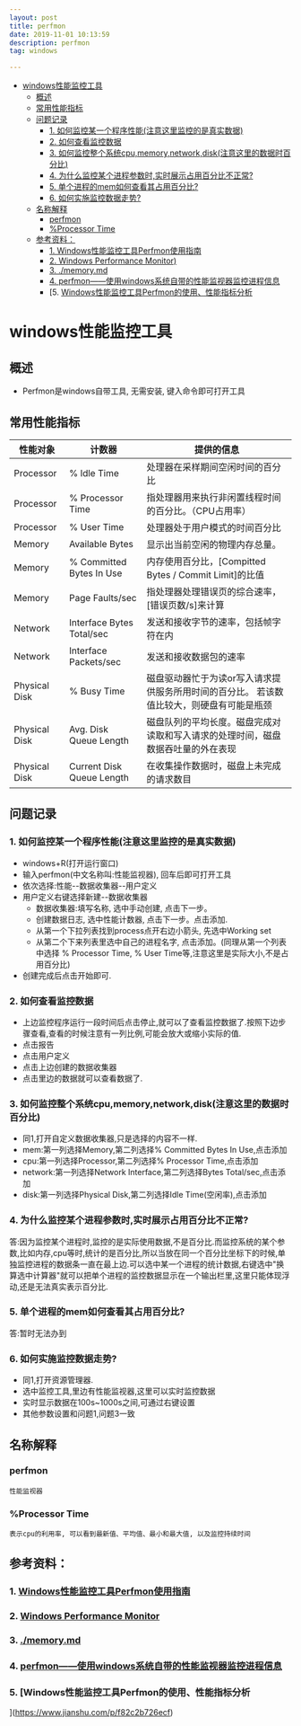 ```yaml
---
layout: post
title: perfmon
date: 2019-11-01 10:13:59
description: perfmon
tag: windows

---
```



- [windows性能监控工具](#windows性能监控工具)
  - [概述](#概述)
  - [常用性能指标](#常用性能指标)
  - [问题记录](#问题记录)
    - [1. 如何监控某一个程序性能(注意这里监控的是真实数据)](#1-如何监控某一个程序性能注意这里监控的是真实数据)
    - [2. 如何查看监控数据](#2-如何查看监控数据)
    - [3. 如何监控整个系统cpu,memory,network,disk(注意这里的数据时百分比)](#3-如何监控整个系统cpumemorynetworkdisk注意这里的数据时百分比)
    - [4. 为什么监控某个进程参数时,实时展示占用百分比不正常?](#4-为什么监控某个进程参数时实时展示占用百分比不正常)
    - [5. 单个进程的mem如何查看其占用百分比?](#5-单个进程的mem如何查看其占用百分比)
    - [6. 如何实施监控数据走势?](#6-如何实施监控数据走势)
  - [名称解释](#名称解释)
    - [perfmon](#perfmon)
    - [%Processor Time](#processor-time)
  - [参考资料：](#参考资料)
    - [1. Windows性能监控工具Perfmon使用指南](#1-windows性能监控工具perfmon使用指南)
    - [2. Windows Performance Monitor)](#2-windows-performance-monitor)
    - [3. ./memory.md](#3-memorymd)
    - [4. perfmon——使用windows系统自带的性能监视器监控进程信息](#4-perfmon使用windows系统自带的性能监视器监控进程信息)
    - [5. [Windows性能监控工具Perfmon的使用、性能指标分析](#5-windows性能监控工具perfmon的使用性能指标分析)

# windows性能监控工具
## 概述
+ Perfmon是windows自带工具, 无需安装, 键入命令即可打开工具

## 常用性能指标

| 性能对象      | 计数器                    | 提供的信息                                                                                 |
| ------------- | ------------------------- | ------------------------------------------------------------------------------------------ |
| Processor     | % ldle Time               | 处理器在采样期间空闲时间的百分比                                                           |
| Processor     | % Processor Time          | 指处理器用来执行非闲置线程时间的百分比。（CPU占用率）                                      |
| Processor     | % User Time               | 处理器处于用户模式的时间百分比                                                             |
| Memory        | Available Bytes           | 显示出当前空闲的物理内存总量。                                                             |
| Memory        | % Committed Bytes In Use  | 内存使用百分比，[Compitted Bytes / Commit Limit]的比值                                     |
| Memory        | Page Faults/sec           | 指处理器处理错误页的综合速率，[错误页数/s]来计算                                           |
| Network       | Interface	Bytes Total/sec | 发送和接收字节的速率，包括帧字符在内                                                       |
| Network       | Interface	Packets/sec     | 发送和接收数据包的速率                                                                     |
| Physical Disk | % Busy Time               | 磁盘驱动器忙于为读or写入请求提供服务所用时间的百分比。  若该数值比较大，则硬盘有可能是瓶颈 |
| Physical Disk | Avg. Disk Queue Length    | 磁盘队列的平均长度。磁盘完成对读取和写入请求的处理时间，磁盘数据吞吐量的外在表现           |
| Physical Disk | Current Disk Queue Length | 在收集操作数据时，磁盘上未完成的请求数目                                                   |

## 问题记录
### 1. 如何监控某一个程序性能(注意这里监控的是真实数据)
   + windows+R(打开运行窗口)
   + 输入perfmon(中文名称叫:性能监视器), 回车后即可打开工具
   + 依次选择:性能--数据收集器--用户定义
   + 用户定义右键选择新建--数据收集器
     + 数据收集器:填写名称, 选中手动创建, 点击下一步。
     + 创建数据日志, 选中性能计数器, 点击下一步。点击添加.
     + 从第一个下拉列表找到process点开右边小箭头, 先选中Working set
     + 从第二个下来列表里选中自己的进程名字, 点击添加。(同理从第一个列表中选择 % Processor Time, % User Time等,注意这里是实际大小,不是占用百分比)
   + 创建完成后点击开始即可.

### 2. 如何查看监控数据
   + 上边监控程序运行一段时间后点击停止,就可以了查看监控数据了.按照下边步骤查看,查看的时候注意有一列比例,可能会放大或缩小实际的值.
   + 点击报告
   + 点击用户定义
   + 点击上边创建的数据收集器
   + 点击里边的数据就可以查看数据了.

### 3. 如何监控整个系统cpu,memory,network,disk(注意这里的数据时百分比)
   + 同1,打开自定义数据收集器,只是选择的内容不一样.
   + mem:第一列选择Memory,第二列选择% Committed Bytes In Use,点击添加
   + cpu:第一列选择Processor,第二列选择% Processor Time,点击添加
   + network:第一列选择Network Interface,第二列选择Bytes Total/sec,点击添加
   + disk:第一列选择Physical Disk,第二列选择Idle Time(空闲率),点击添加
 
### 4. 为什么监控某个进程参数时,实时展示占用百分比不正常?
   答:因为监控某个进程时,监控的是实际使用数据,不是百分比.而监控系统的某个参数,比如内存,cpu等时,统计的是百分比,所以当放在同一个百分比坐标下的时候,单独监控进程的数据条一直在最上边.可以选中某一个进程的统计数据,右键选中"换算选中计算器"就可以把单个进程的监控数据显示在一个输出栏里,这里只能体现浮动,还是无法真实表示百分比.

### 5. 单个进程的mem如何查看其占用百分比?
   答:暂时无法办到

### 6. 如何实施监控数据走势?
   + 同1,打开资源管理器.
   + 选中监控工具,里边有性能监视器,这里可以实时监控数据
   + 实时显示数据在100s~1000s之间,可通过右键设置
   + 其他参数设置和问题1,问题3一致

## 名称解释
### perfmon 
    性能监视器
### %Processor Time
    表示cpu的利用率, 可以看到最新值、平均值、最小和最大值, 以及监控持续时间

## 参考资料：  
### 1. [Windows性能监控工具Perfmon使用指南](https://blog.csdn.net/weixin_34293059/article/details/91582958)  
### 2. [Windows Performance Monitor](https://docs.microsoft.com/en-us/previous-versions/windows/it-pro/windows-server-2008-R2-and-2008/cc749249(v=ws.11))
### 3. [./memory.md](./memory.md)
### 4. [perfmon——使用windows系统自带的性能监视器监控进程信息](https://www.cnblogs.com/zhengna/p/9482538.html)
### 5. [Windows性能监控工具Perfmon的使用、性能指标分析
](https://www.jianshu.com/p/f82c2b726ecf)